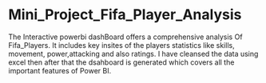 # Mini_Project_Fifa_Player_Analysis

The Interactive powerbi dashBoard offers a comprehensive analysis Of Fifa_Players. It includes key insites of the players statistics like skills, movement, power,attacking and also ratings. I have cleansed the data using excel then after that the dsahboard is generated which covers all the important features of Power BI.
